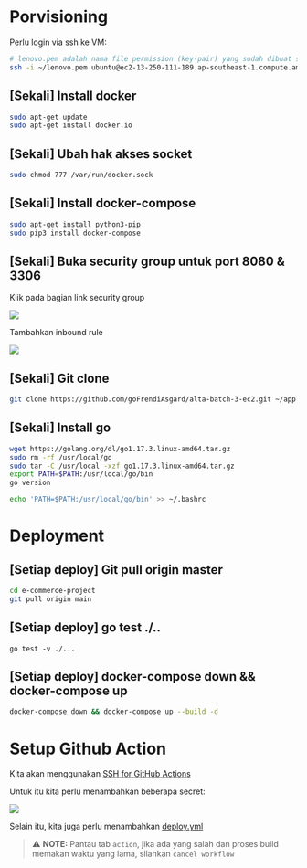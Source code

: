 # Porvisioning

Perlu login via ssh ke VM:

```sh
# lenovo.pem adalah nama file permission (key-pair) yang sudah dibuat sebelumnya
ssh -i ~/lenovo.pem ubuntu@ec2-13-250-111-189.ap-southeast-1.compute.amazonaws.com
```

## [Sekali] Install docker

```sh
sudo apt-get update
sudo apt-get install docker.io
```

## [Sekali] Ubah hak akses socket

```sh
sudo chmod 777 /var/run/docker.sock
```

## [Sekali] Install docker-compose

```sh
sudo apt-get install python3-pip
sudo pip3 install docker-compose
```

## [Sekali] Buka security group untuk port 8080 & 3306

Klik pada bagian link security group

![](./screenshots/ec2-security-group-setting.png)

Tambahkan inbound rule

![](./screenshots/security-group-add-inbound-rule.png)

## [Sekali] Git clone

```sh
git clone https://github.com/goFrendiAsgard/alta-batch-3-ec2.git ~/app
```

## [Sekali] Install go

```sh
wget https://golang.org/dl/go1.17.3.linux-amd64.tar.gz
sudo rm -rf /usr/local/go 
sudo tar -C /usr/local -xzf go1.17.3.linux-amd64.tar.gz
export PATH=$PATH:/usr/local/go/bin
go version

echo 'PATH=$PATH:/usr/local/go/bin' >> ~/.bashrc
```

# Deployment


## [Setiap deploy] Git pull origin master

```sh
cd e-commerce-project
git pull origin main
```

## [Setiap deploy] go test ./..

```
go test -v ./...
```

## [Setiap deploy] docker-compose down && docker-compose up

```sh
docker-compose down && docker-compose up --build -d
```

# Setup Github Action

Kita akan menggunakan [SSH for GitHub Actions](https://github.com/appleboy/ssh-action)

Untuk itu kita perlu menambahkan beberapa secret:

![](./screenshots/set-secret.png)

Selain itu, kita juga perlu menambahkan [deploy.yml](./.github/workflows/deploy.yml)


>⚠️ __NOTE:__ Pantau tab `action`, jika ada yang salah dan proses build memakan waktu yang lama, silahkan `cancel workflow` 